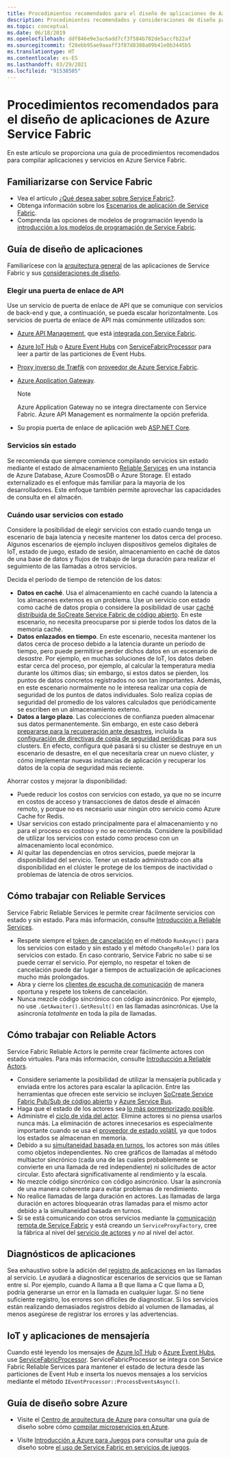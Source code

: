 ```yaml
---
title: Procedimientos recomendados para el diseño de aplicaciones de Azure Service Fabric
description: Procedimientos recomendados y consideraciones de diseño para desarrollar aplicaciones y servicios con Azure Service Fabric.
ms.topic: conceptual
ms.date: 06/18/2019
ms.openlocfilehash: ddf846e9e3ac6add7cf3f584b702de5accfb22af
ms.sourcegitcommit: f28ebb95ae9aaaff3f87d8388a09b41e0b3445b5
ms.translationtype: HT
ms.contentlocale: es-ES
ms.lasthandoff: 03/29/2021
ms.locfileid: "91538505"
---
```

# <a name="azure-service-fabric-application-design-best-practices"></a>Procedimientos recomendados para el diseño de aplicaciones de Azure Service Fabric

En este artículo se proporciona una guía de procedimientos recomendados para compilar aplicaciones y servicios en Azure Service Fabric.
 
## <a name="get-familiar-with-service-fabric"></a>Familiarizarse con Service Fabric
* Vea el artículo [¿Qué desea saber sobre Service Fabric?](service-fabric-content-roadmap.md).
* Obtenga información sobre los [Escenarios de aplicación de Service Fabric](service-fabric-application-scenarios.md).
* Comprenda las opciones de modelos de programación leyendo la [introducción a los modelos de programación de Service Fabric](service-fabric-choose-framework.md).



## <a name="application-design-guidance"></a>Guía de diseño de aplicaciones
Familiarícese con la [arquitectura general](/azure/architecture/reference-architectures/microservices/service-fabric) de las aplicaciones de Service Fabric y sus [consideraciones de diseño](/azure/architecture/reference-architectures/microservices/service-fabric#design-considerations).

### <a name="choose-an-api-gateway"></a>Elegir una puerta de enlace de API
Use un servicio de puerta de enlace de API que se comunique con servicios de back-end y que, a continuación, se pueda escalar horizontalmente. Los servicios de puerta de enlace de API más comúnmente utilizados son:

- [Azure API Management](./service-fabric-api-management-overview.md), que está [integrada con Service Fabric](./service-fabric-tutorial-deploy-api-management.md).
- [Azure IoT Hub](../iot-hub/index.yml) o [Azure Event Hubs](../event-hubs/index.yml) con [ServiceFabricProcessor](https://github.com/Azure/azure-sdk-for-net/tree/master/sdk/eventhub/Microsoft.Azure.EventHubs.ServiceFabricProcessor) para leer a partir de las particiones de Event Hubs.
- [Proxy inverso de Træfik](https://techcommunity.microsoft.com/t5/azure-service-fabric/bg-p/Service-Fabric) con [proveedor de Azure Service Fabric](https://docs.traefik.io/v1.6/configuration/backends/servicefabric/).
- [Azure Application Gateway](../application-gateway/index.yml).

   > [!NOTE] 
   > Azure Application Gateway no se integra directamente con Service Fabric. Azure API Management es normalmente la opción preferida.
- Su propia puerta de enlace de aplicación web [ASP.NET Core](./service-fabric-reliable-services-communication-aspnetcore.md).

### <a name="stateless-services"></a>Servicios sin estado
Se recomienda que siempre comience compilando servicios sin estado mediante el estado de almacenamiento [Reliable Services](./service-fabric-reliable-services-introduction.md) en una instancia de Azure Database, Azure CosmosDB o Azure Storage. El estado externalizado es el enfoque más familiar para la mayoría de los desarrolladores. Este enfoque también permite aprovechar las capacidades de consulta en el almacén.  

### <a name="when-to-use-stateful-services"></a>Cuándo usar servicios con estado
Considere la posibilidad de elegir servicios con estado cuando tenga un escenario de baja latencia y necesite mantener los datos cerca del proceso. Algunos escenarios de ejemplo incluyen dispositivos gemelos digitales de IoT, estado de juego, estado de sesión, almacenamiento en caché de datos de una base de datos y flujos de trabajo de larga duración para realizar el seguimiento de las llamadas a otros servicios.

Decida el período de tiempo de retención de los datos:

- **Datos en caché**. Usa el almacenamiento en caché cuando la latencia a los almacenes externos es un problema. Use un servicio con estado como caché de datos propia o considere la posibilidad de usar [caché distribuida de SoCreate Service Fabric de código abierto](https://github.com/SoCreate/service-fabric-distributed-cache). En este escenario, no necesita preocuparse por si pierde todos los datos de la memoria caché.
- **Datos enlazados en tiempo**. En este escenario, necesita mantener los datos cerca de proceso debido a la latencia durante un período de tiempo, pero puede permitirse perder dichos datos en un escenario de *desastre*. Por ejemplo, en muchas soluciones de IoT, los datos deben estar cerca del proceso, por ejemplo, al calcular la temperatura media durante los últimos días; sin embargo, si estos datos se pierden, los puntos de datos concretos registrados no son tan importantes. Además, en este escenario normalmente no le interesa realizar una copia de seguridad de los puntos de datos individuales. Solo realiza copias de seguridad del promedio de los valores calculados que periódicamente se escriben en un almacenamiento externo.  
- **Datos a largo plazo**. Las colecciones de confianza pueden almacenar sus datos permanentemente. Sin embargo, en este caso deberá [prepararse para la recuperación ante desastres](./service-fabric-disaster-recovery.md), incluida la [configuración de directivas de copia de seguridad periódicas](./service-fabric-backuprestoreservice-configure-periodic-backup.md) para sus clusters. En efecto, configura qué pasará si su clúster se destruye en un escenario de desastre, en el que necesitaría crear un nuevo clúster, y cómo implementar nuevas instancias de aplicación y recuperar los datos de la copia de seguridad más reciente.

Ahorrar costos y mejorar la disponibilidad:
- Puede reducir los costos con servicios con estado, ya que no se incurre en costos de acceso y transacciones de datos desde el almacén remoto, y porque no es necesario usar ningún otro servicio como Azure Cache for Redis.
- Usar servicios con estado principalmente para el almacenamiento y no para el proceso es costoso y no se recomienda. Considere la posibilidad de utilizar los servicios con estado como proceso con un almacenamiento local económico.
- Al quitar las dependencias en otros servicios, puede mejorar la disponibilidad del servicio. Tener un estado administrado con alta disponibilidad en el clúster le protege de los tiempos de inactividad o problemas de latencia de otros servicios.

## <a name="how-to-work-with-reliable-services"></a>Cómo trabajar con Reliable Services
Service Fabric Reliable Services le permite crear fácilmente servicios con estado y sin estado. Para más información, consulte [Introducción a Reliable Services](./service-fabric-reliable-services-introduction.md).
- Respete siempre el [token de cancelación](./service-fabric-reliable-services-lifecycle.md#stateful-service-primary-swaps) en el método `RunAsync()` para los servicios con estado y sin estado y el método `ChangeRole()` para los servicios con estado. En caso contrario, Service Fabric no sabe si se puede cerrar el servicio. Por ejemplo, no respetar el token de cancelación puede dar lugar a tiempos de actualización de aplicaciones mucho más prolongados.
-    Abra y cierre los [clientes de escucha de comunicación](./service-fabric-reliable-services-communication.md) de manera oportuna y respete los tokens de cancelación.
-    Nunca mezcle código sincrónico con código asincrónico. Por ejemplo, no use `.GetAwaiter().GetResult()` en las llamadas asincrónicas. Use la asincronía *totalmente* en toda la pila de llamadas.

## <a name="how-to-work-with-reliable-actors"></a>Cómo trabajar con Reliable Actors
Service Fabric Reliable Actors le permite crear fácilmente actores con estado virtuales. Para más información, consulte [Introducción a Reliable Actors](./service-fabric-reliable-actors-introduction.md).

- Considere seriamente la posibilidad de utilizar la mensajería publicada y enviada entre los actores para escalar la aplicación. Entre las herramientas que ofrecen este servicio se incluyen [SoCreate Service Fabric Pub/Sub de código abierto](https://service-fabric-pub-sub.socreate.it/) y [Azure Service Bus](/azure/service-bus/).
- Haga que el estado de los actores sea [lo más pormenorizado posible](./service-fabric-reliable-actors-state-management.md#best-practices).
- Administre el [ciclo de vida del actor](./service-fabric-reliable-actors-state-management.md#best-practices). Elimine actores si no piensa usarlos nunca más. La eliminación de actores innecesarios es especialmente importante cuando se usa el [proveedor de estado volátil](./service-fabric-reliable-actors-state-management.md#state-persistence-and-replication), ya que todos los estados se almacenan en memoria.
- Debido a su [simultaneidad basada en turnos](./service-fabric-reliable-actors-introduction.md#concurrency), los actores son más útiles como objetos independientes. No cree gráficos de llamadas al método multiactor sincrónico (cada una de las cuales probablemente se convierte en una llamada de red independiente) ni solicitudes de actor circular. Esto afectará significativamente al rendimiento y la escala.
- No mezcle código sincrónico con código asincrónico. Usar la asincronía de una manera coherente para evitar problemas de rendimiento.
- No realice llamadas de larga duración en actores. Las llamadas de larga duración en actores bloquearán otras llamadas para el mismo actor debido a la simultaneidad basada en turnos.
- Si se está comunicando con otros servicios mediante la [comunicación remota de Service Fabric](./service-fabric-reliable-services-communication-remoting.md) y está creando un `ServiceProxyFactory`, cree la fábrica al nivel del [servicio de actores](./service-fabric-reliable-actors-using.md) y *no* al nivel del actor.


## <a name="application-diagnostics"></a>Diagnósticos de aplicaciones
Sea exhaustivo sobre la adición del [registro de aplicaciones](./service-fabric-diagnostics-event-generation-app.md) en las llamadas al servicio. Le ayudará a diagnosticar escenarios de servicios que se llaman entre sí. Por ejemplo, cuando A llama a B que llama a C que llama a D, podría generarse un error en la llamada en cualquier lugar. Si no tiene suficiente registro, los errores son difíciles de diagnosticar. Si los servicios están realizando demasiados registros debido al volumen de llamadas, al menos asegúrese de registrar los errores y las advertencias.

## <a name="iot-and-messaging-applications"></a>IoT y aplicaciones de mensajería
Cuando esté leyendo los mensajes de [Azure IoT Hub](../iot-hub/index.yml) o [Azure Event Hubs](../event-hubs/index.yml), use [ServiceFabricProcessor](https://github.com/Azure/azure-event-hubs/tree/master/samples/DotNet/Microsoft.Azure.EventHubs/ServiceFabricProcessor). ServiceFabricProcessor se integra con Service Fabric Reliable Services para mantener el estado de lectura desde las particiones de Event Hub e inserta los nuevos mensajes a los servicios mediante el método `IEventProcessor::ProcessEventsAsync()`.


## <a name="design-guidance-on-azure"></a>Guía de diseño sobre Azure
* Visite el [Centro de arquitectura de Azure](/azure/architecture/microservices/) para consultar una guía de diseño sobre cómo [compilar microservicios en Azure](/azure/architecture/microservices/).

* Visite [Introducción a Azure para Juegos](/gaming/azure/) para consultar una guía de diseño sobre [el uso de Service Fabric en servicios de juegos](/gaming/azure/reference-architectures/multiplayer-synchronous-sf).
